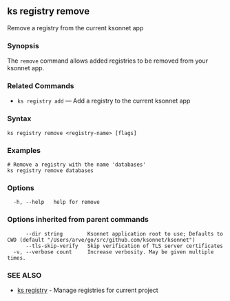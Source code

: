 ## ks registry remove

Remove a registry from the current ksonnet app

### Synopsis


The `remove` command allows added registries to be removed from your ksonnet app.

### Related Commands

* `ks registry add` — Add a registry to the current ksonnet app

### Syntax


```
ks registry remove <registry-name> [flags]
```

### Examples

```
# Remove a registry with the name 'databases'
ks registry remove databases
```

### Options

```
  -h, --help   help for remove
```

### Options inherited from parent commands

```
      --dir string        Ksonnet application root to use; Defaults to CWD (default "/Users/arve/go/src/github.com/ksonnet/ksonnet")
      --tls-skip-verify   Skip verification of TLS server certificates
  -v, --verbose count     Increase verbosity. May be given multiple times.
```

### SEE ALSO

* [ks registry](ks_registry.md)	 - Manage registries for current project

